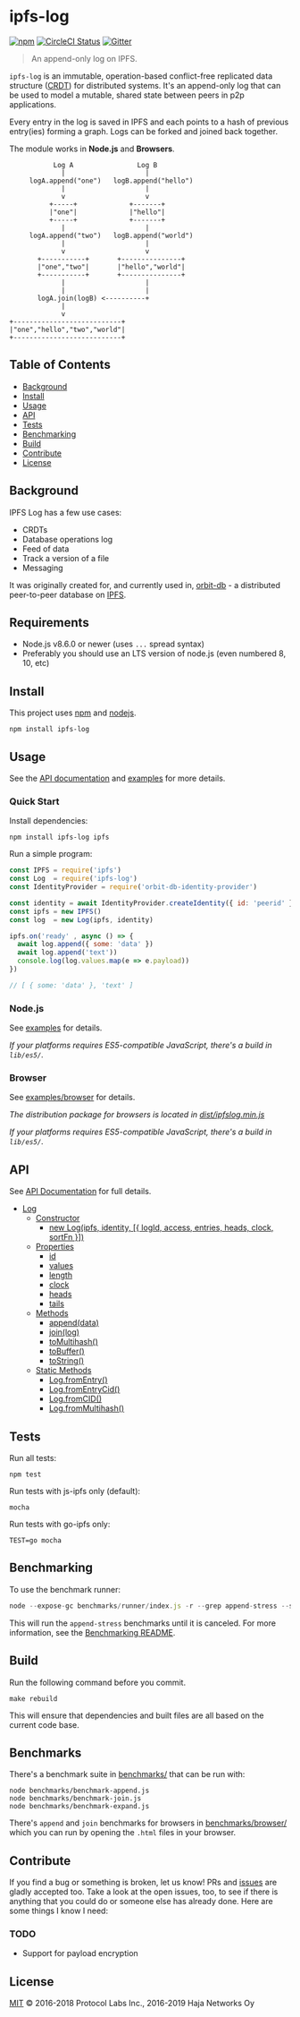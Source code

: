 # ipfs-log

[![npm](https://img.shields.io/npm/v/ipfs-log.svg)](https://www.npmjs.com/package/ipfs-log)
[![CircleCI Status](https://circleci.com/gh/orbitdb/ipfs-log.svg?style=shield)](https://circleci.com/gh/orbitdb/ipfs-log)
[![Gitter](https://img.shields.io/gitter/room/nwjs/nw.js.svg)](https://gitter.im/orbitdb/Lobby)

> An append-only log on IPFS.

`ipfs-log` is an immutable, operation-based conflict-free replicated data structure ([CRDT](https://en.wikipedia.org/wiki/Conflict-free_replicated_data_type)) for distributed systems. It's an append-only log that can be used to model a mutable, shared state between peers in p2p applications.

Every entry in the log is saved in IPFS and each points to a hash of previous entry(ies) forming a graph. Logs can be forked and joined back together.

The module works in **Node.js** and **Browsers**.

```
           Log A                Log B
             |                    |
     logA.append("one")   logB.append("hello")
             |                    |
             v                    v
          +-----+             +-------+
          |"one"|             |"hello"|
          +-----+             +-------+
             |                    |
     logA.append("two")   logB.append("world")
             |                    |
             v                    v
       +-----------+       +---------------+
       |"one","two"|       |"hello","world"|
       +-----------+       +---------------+
             |                    |
             |                    |
       logA.join(logB) <----------+
             |
             v
+---------------------------+
|"one","hello","two","world"|
+---------------------------+
```


## Table of Contents

- [Background](#background)
- [Install](#install)
- [Usage](#usage)
- [API](#api)
- [Tests](#tests)
- [Benchmarking](#benchmarking)
- [Build](#build)
- [Contribute](#contribute)
- [License](#license)

## Background

IPFS Log has a few use cases:

- CRDTs
- Database operations log
- Feed of data
- Track a version of a file
- Messaging

It was originally created for, and currently used in, [orbit-db](https://github.com/orbitdb/orbit-db) - a distributed peer-to-peer database on [IPFS](https://github.com/ipfs/ipfs).

## Requirements

- Node.js v8.6.0 or newer (uses `...` spread syntax)
- Preferably you should use an LTS version of node.js (even numbered 8, 10, etc)

## Install

This project uses [npm](http://npmjs.com/) and [nodejs](https://nodejs.org/).

```
npm install ipfs-log
```

## Usage

See the [API documentation](#api) and [examples](https://github.com/orbitdb/ipfs-log/tree/master/examples) for more details.

### Quick Start

Install dependencies:

```
npm install ipfs-log ipfs
```

Run a simple program:

```javascript
const IPFS = require('ipfs')
const Log  = require('ipfs-log')
const IdentityProvider = require('orbit-db-identity-provider')

const identity = await IdentityProvider.createIdentity({ id: 'peerid' })
const ipfs = new IPFS()
const log  = new Log(ipfs, identity)

ipfs.on('ready' , async () => {
  await log.append({ some: 'data' })
  await log.append('text'))
  console.log(log.values.map(e => e.payload))
})

// [ { some: 'data' }, 'text' ]
```

### Node.js

See [examples](https://github.com/orbitdb/ipfs-log/tree/master/examples) for details.

*If your platforms requires ES5-compatible JavaScript, there's a build in `lib/es5/`.*

### Browser

See [examples/browser](https://github.com/orbitdb/ipfs-log/tree/master/examples/browser) for details.

*The distribution package for browsers is located in [dist/ipfslog.min.js](https://github.com/orbitdb/ipfs-log/tree/master/dist)*

*If your platforms requires ES5-compatible JavaScript, there's a build in `lib/es5/`.*

## API

See [API Documentation](https://github.com/orbitdb/ipfs-log/tree/master/API.md) for full details.

- [Log](https://github.com/orbitdb/ipfs-log/tree/master/API.md#log)
  - [Constructor](https://github.com/orbitdb/ipfs-log/tree/master/API.md##constructor)
    - [new Log(ipfs, identity, [{ logId, access, entries, heads, clock, sortFn }])](https://github.com/orbitdb/ipfs-log/tree/master/API.md##new-log-ipfs-id)
  - [Properties](https://github.com/orbitdb/ipfs-log/tree/master/API.md##properties)
    - [id](https://github.com/orbitdb/ipfs-log/tree/master/API.md##id)
    - [values](https://github.com/orbitdb/ipfs-log/tree/master/API.md##values)
    - [length](https://github.com/orbitdb/ipfs-log/tree/master/API.md##length)
    - [clock](https://github.com/orbitdb/ipfs-log/tree/master/API.md##length)
    - [heads](https://github.com/orbitdb/ipfs-log/tree/master/API.md##heads)
    - [tails](https://github.com/orbitdb/ipfs-log/tree/master/API.md##tails)
  - [Methods](https://github.com/orbitdb/ipfs-log/tree/master/API.md##methods)
    - [append(data)](https://github.com/orbitdb/ipfs-log/tree/master/API.md##appenddata)
    - [join(log)](https://github.com/orbitdb/ipfs-log/tree/master/API.md##joinlog)
    - [toMultihash()](https://github.com/orbitdb/ipfs-log/tree/master/API.md##tomultihash)
    - [toBuffer()](https://github.com/orbitdb/ipfs-log/tree/master/API.md##tobuffer)
    - [toString()](https://github.com/orbitdb/ipfs-log/tree/master/API.md##toString)
  - [Static Methods](https://github.com/orbitdb/ipfs-log/tree/master/API.md##static-methods)
    - [Log.fromEntry()]()
    - [Log.fromEntryCid()]()
    - [Log.fromCID()]()
    - [Log.fromMultihash()]()

## Tests

Run all tests:
```
npm test
```

Run tests with js-ipfs only (default):
```
mocha
```

Run tests with go-ipfs only:
```
TEST=go mocha
```

## Benchmarking

To use the benchmark runner:

```JavaScript
node --expose-gc benchmarks/runner/index.js -r --grep append-stress --stress-limit Infinity
```

This will run the `append-stress` benchmarks until it is canceled. For more information, see the [Benchmarking README](./benchmarks/README.md).

## Build

Run the following command before you commit.

```
make rebuild
```

This will ensure that dependencies and built files are all based on the current code base.

## Benchmarks

There's a benchmark suite in [benchmarks/](https://github.com/orbitdb/ipfs-log/blob/master/benchmarks) that can be run with:

```
node benchmarks/benchmark-append.js
node benchmarks/benchmark-join.js
node benchmarks/benchmark-expand.js
```

There's `append` and `join` benchmarks for browsers in [benchmarks/browser/](https://github.com/orbitdb/ipfs-log/blob/master/benchmarks/browser) which you can run by opening the `.html` files in your browser.

## Contribute

If you find a bug or something is broken, let us know! PRs and [issues](https://github.com/orbitdb/ipfs-log/issues) are gladly accepted too. Take a look at the open issues, too, to see if there is anything that you could do or someone else has already done. Here are some things I know I need:

### TODO

- Support for payload encryption

## License

[MIT](LICENSE) © 2016-2018 Protocol Labs Inc.,
2016-2019 Haja Networks Oy
